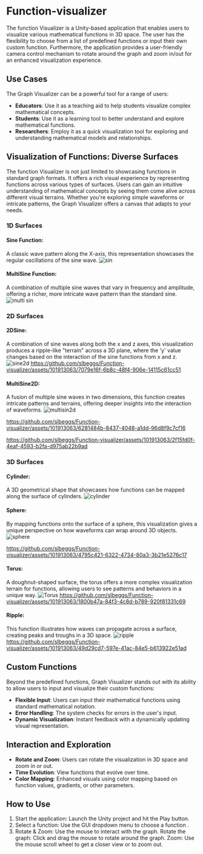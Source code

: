 # Function-visualizer
The function Visualizer is a Unity-based application that enables users to visualize various mathematical functions in 3D space. The user has the flexibility to choose from a list of predefined functions or input their own custom function. Furthermore, the application provides a user-friendly camera control mechanism to rotate around the graph and zoom in/out for an enhanced visualization experience.

## Use Cases
The Graph Visualizer can be a powerful tool for a range of users:

- **Educators**: Use it as a teaching aid to help students visualize complex mathematical concepts.
- **Students**: Use it as a learning tool to better understand and explore mathematical functions.
- **Researchers**: Employ it as a quick visualization tool for exploring and understanding mathematical models and relationships.

## Visualization of Functions: Diverse Surfaces
The function Visualizer is not just limited to showcasing functions in standard graph formats. It offers a rich visual experience by representing functions across various types of surfaces. Users can gain an intuitive understanding of mathematical concepts by seeing them come alive across different visual terrains. Whether you're exploring simple waveforms or intricate patterns, the Graph Visualizer offers a canvas that adapts to your needs.

### 1D Surfaces

#### Sine Function:
A classic wave pattern along the X-axis, this representation showcases the regular oscillations of the sine wave.
![sin](https://github.com/slbeggs/Function-visualizer/assets/101913063/1614326b-5f5a-4488-9fff-2bbd0ec510b1)

#### MultiSine Function:
A combination of multiple sine waves that vary in frequency and amplitude, offering a richer, more intricate wave pattern than the standard sine.
![multi sin](https://github.com/slbeggs/Function-visualizer/assets/101913063/22ea6e01-af2d-49b8-8f2a-f64cae259229)

### 2D Surfaces

#### 2DSine:
A combination of sine waves along both the x and z axes, this visualization produces a ripple-like "terrain" across a 3D plane, where the 'y' value changes based on the interaction of the sine functions from x and z.
![sine2d](https://github.com/slbeggs/Function-visualizer/assets/101913063/2822deac-e88d-422c-9747-ed57455694b1)
https://github.com/slbeggs/Function-visualizer/assets/101913063/7079e16f-6b8c-48f4-906e-14115c61cc51
#### MultiSine2D:
A fusion of multiple sine waves in two dimensions, this function creates intricate patterns and terrains, offering deeper insights into the interaction of waveforms.
![multisin2d](https://github.com/slbeggs/Function-visualizer/assets/101913063/ee8908be-6757-409c-bd62-fb5c52d8aaae)

https://github.com/slbeggs/Function-visualizer/assets/101913063/6281484b-8437-4048-a1dd-96d8f9c7cf16

https://github.com/slbeggs/Function-visualizer/assets/101913063/2f15fd0f-4eaf-4593-b2fa-d975ab22b9ad

### 3D Surfaces

#### Cylinder:
A 3D geometrical shape that showcases how functions can be mapped along the surface of cylinders.
![cylinder](https://github.com/slbeggs/Function-visualizer/assets/101913063/cc87a04e-fd12-4103-9fa1-b70072d4f06d)

#### Sphere:
By mapping functions onto the surface of a sphere, this visualization gives a unique perspective on how waveforms can wrap around 3D objects.
![sphere](https://github.com/slbeggs/Function-visualizer/assets/101913063/f289e778-44af-45c1-af33-c25ca95c8e77)

https://github.com/slbeggs/Function-visualizer/assets/101913063/4795c421-6322-4734-80a3-3b21e5276c17
#### Torus:
A doughnut-shaped surface, the torus offers a more complex visualization terrain for functions, allowing users to see patterns and behaviors in a unique way.
![Torus](https://github.com/slbeggs/Function-visualizer/assets/101913063/daa72dd9-fe09-4a31-b705-616a9c23c230)
https://github.com/slbeggs/Function-visualizer/assets/101913063/1800b47a-84f3-4c8d-b789-920f81331c69
#### Ripple:
This function illustrates how waves can propagate across a surface, creating peaks and troughs in a 3D space.
![ripple](https://github.com/slbeggs/Function-visualizer/assets/101913063/590fe927-9ff3-4ae9-b875-58ec09af7e64)
https://github.com/slbeggs/Function-visualizer/assets/101913063/49d29cd7-597e-41ac-84e5-b613922e51ad
## Custom Functions

Beyond the predefined functions, Graph Visualizer stands out with its ability to allow users to input and visualize their custom functions:

- **Flexible Input**: Users can input their mathematical functions using standard mathematical notation.
- **Error Handling**: The system checks for errors in the user's input.
- **Dynamic Visualization**: Instant feedback with a dynamically updating visual representation.

## Interaction and Exploration

- **Rotate and Zoom**: Users can rotate the visualization in 3D space and zoom in or out.
- **Time Evolution**: View functions that evolve over time.
- **Color Mapping**: Enhanced visuals using color mapping based on function values, gradients, or other parameters.

## How to Use
1. Start the application: Launch the Unity project and hit the Play button.
2. Select a function: Use the GUI dropdown menu to choose a function .
3. Rotate & Zoom: Use the mouse to interact with the graph.
Rotate the graph: Click and drag the mouse to rotate around the graph.
Zoom: Use the mouse scroll wheel to get a closer view or to zoom out.
